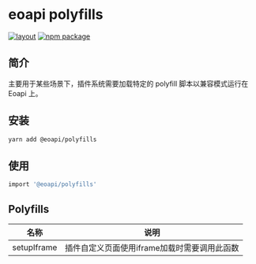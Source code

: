 # eoapi polyfills

[![layout](https://img.shields.io/npm/dw/@eoapi/polyfills.svg)](https://www.npmjs.com/package/@eoapi/polyfills)
[![npm package](https://img.shields.io/npm/v/@eoapi/polyfills.svg?style=flat-square?style=flat-square)](https://www.npmjs.com/package/@eoapi/polyfills)

## 简介

主要用于某些场景下，插件系统需要加载特定的 polyfill 脚本以兼容模式运行在 Eoapi 上。

## 安装

```bash
yarn add @eoapi/polyfills
```

## 使用

```bash
import '@eoapi/polyfills'
```

## Polyfills

| 名称 | 说明 |
| --- | --- |
| setupIframe | 插件自定义页面使用iframe加载时需要调用此函数 |
